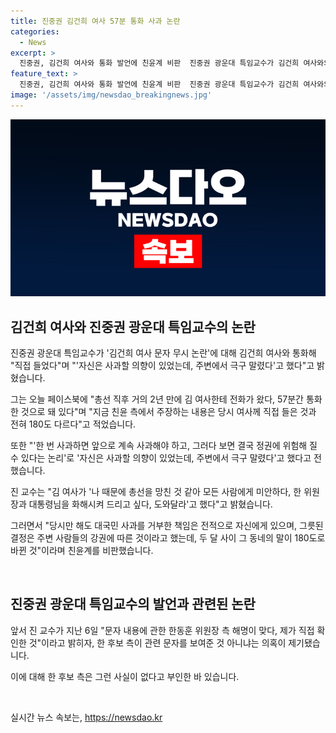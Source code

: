 ```yaml
---
title: 진중권 김건희 여사 57분 통화 사과 논란
categories:
  - News
excerpt: >
  진중권, 김건희 여사와 통화 발언에 친윤계 비판  진중권 광운대 특임교수가 김건희 여사와의 통화 내용을 밝히며 친윤계 비판을 펼치고 있습니다. 교수는 직접 확인한 내용과 현재 주장되는 내용이 180도 다르다고 주장했으며, 김 여사의 사과 의사를 밝히면서 주변의 간섭을 비판했습니다. 또한, 이전 발언과의 상반된 내용으로 친윤계를 비판하며 논란을 불러일으켰습니다.
feature_text: >
  진중권, 김건희 여사와 통화 발언에 친윤계 비판  진중권 광운대 특임교수가 김건희 여사와의 통화 내용을 밝히며 친윤계 비판을 펼치고 있습니다. 교수는 직접 확인한 내용과 현재 주장되는 내용이 180도 다르다고 주장했으며, 김 여사의 사과 의사를 밝히면서 주변의 간섭을 비판했습니다. 또한, 이전 발언과의 상반된 내용으로 친윤계를 비판하며 논란을 불러일으켰습니다.
image: '/assets/img/newsdao_breakingnews.jpg'
---
```


<p><img src="/assets/img/newsdao_breakingnews.jpg" alt="ranknews 속보" /></p>

<h2 data-ke-size="size26">김건희 여사와 진중권 광운대 특임교수의 논란</h2>

<p data-ke-size="size16">진중권 광운대 특임교수가 '김건희 여사 문자 무시 논란'에 대해 김건희 여사와 통화해 "직접 들었다"며 "'자신은 사과할 의향이 있었는데, 주변에서 극구 말렸다'고 했다"고 밝혔습니다.</p>

<p data-ke-size="size16">그는 오늘 페이스북에 "총선 직후 거의 2년 만에 김 여사한테 전화가 왔다, 57분간 통화한 것으로 돼 있다"며 "지금 친윤 측에서 주장하는 내용은 당시 여사께 직접 들은 것과 전혀 180도 다르다"고 적었습니다.</p>

<p data-ke-size="size16">또한 "'한 번 사과하면 앞으로 계속 사과해야 하고, 그러다 보면 결국 정권에 위험해 질 수 있다는 논리'로 '자신은 사과할 의향이 있었는데, 주변에서 극구 말렸다'고 했다고 전했습니다.</p>

<p data-ke-size="size16">진 교수는 "김 여사가 '나 때문에 총선을 망친 것 같아 모든 사람에게 미안하다, 한 위원장과 대통령님을 화해시켜 드리고 싶다, 도와달라'고 했다"고 밝혔습니다.</p>

<p data-ke-size="size16">그러면서 "당시만 해도 대국민 사과를 거부한 책임은 전적으로 자신에게 있으며, 그릇된 결정은 주변 사람들의 강권에 따른 것이라고 했는데, 두 달 사이 그 동네의 말이 180도로 바뀐 것"이라며 친윤계를 비판했습니다.</p>

<p data-ke-size="size16">&nbsp;</p>

<h2 data-ke-size="size26">진중권 광운대 특임교수의 발언과 관련된 논란</h2>

<p data-ke-size="size16">앞서 진 교수가 지난 6일 "문자 내용에 관한 한동훈 위원장 측 해명이 맞다, 제가 직접 확인한 것"이라고 밝히자, 한 후보 측이 관련 문자를 보여준 것 아니냐는 의혹이 제기됐습니다.</p>

<p data-ke-size="size16">이에 대해 한 후보 측은 그런 사실이 없다고 부인한 바 있습니다.</p>

<p data-ke-size="size16">&nbsp;</p>
실시간 뉴스 속보는, <a href="https://newsdao.kr" rel="dofollow">https://newsdao.kr</a>


